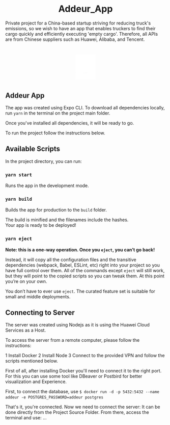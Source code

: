 <h1 align="center">
Addeur_App
</h1>
Private project for a China-based startup striving for reducing truck's emissions, so we wish to have an app that enables truckers to find their cargo quickly and efficiently executing 'empty cargo'. Therefore, all APIs are from Chinese suppliers such as Huawei, Alibaba, and Tencent.
<h1 align="center">
  <img alt="Addeur" title="AddeurApp" src="./mobile/images/logo.png" />
</h1>


## Addeur App
The app was created using Expo CLI.
To download all dependencies locally, run `yarn` in the terminal on the project main folder.

Once you've installed all dependencies, it will be ready to go.

To run the project follow the instructions below.

## Available Scripts

In the project directory, you can run:

### `yarn start`

Runs the app in the development mode.<br />


### `yarn build`

Builds the app for production to the `build` folder.<br />


The build is minified and the filenames include the hashes.<br />
Your app is ready to be deployed!



### `yarn eject`

**Note: this is a one-way operation. Once you `eject`, you can’t go back!**

Instead, it will copy all the configuration files and the transitive dependencies (webpack, Babel, ESLint, etc) right into your project so you have full control over them. All of the commands except `eject` will still work, but they will point to the copied scripts so you can tweak them. At this point you’re on your own.

You don’t have to ever use `eject`. The curated feature set is suitable for small and middle deployments.








## Connecting to Server 

The server was created using Nodejs as it is using the Huawei Cloud Services as a Host.

To access the server from a remote computer, please follow the instructions:

1 Install Docker
2 Install Node
3 Connect to the provided VPN and follow the scripts mentioned below.

First of all, after installing Docker you'll need to connect it to the right port.
For this you can use some tool like DBeaver or Postbird for better visualization and Experience.

First, to connect the database, use
`$ docker run -d -p 5432:5432 --name addeur -e POSTGRES_PASSWORD=addeur postgres`

That's it, you're connected.
Now we need to connect the server:
It can be done directly from the Project Source Folder.
From there, access the terminal and use:
...

